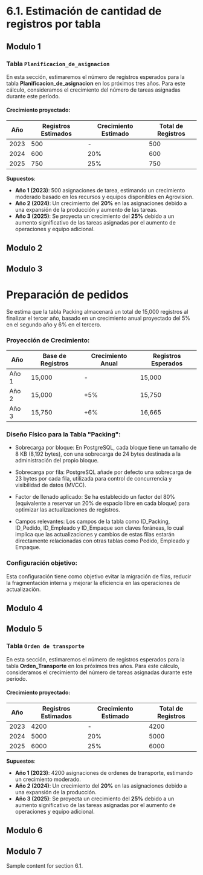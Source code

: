 # 6.1. Estimación de cantidad de registros por tabla

## Modulo 1

### Tabla `Planificacion_de_asignacion`

En esta sección, estimaremos el número de registros esperados para la tabla **Planificacion_de_asignacion** en los próximos tres años. Para este cálculo, consideramos el crecimiento del número de tareas asignadas durante este período.

#### Crecimiento proyectado:

| **Año** | **Registros Estimados** | **Crecimiento Estimado** | **Total de Registros** |
|---------|-------------------------|--------------------------|------------------------|
| 2023    | 500                     | -                        | 500                    |
| 2024    | 600                     | 20%                      | 600                    |
| 2025    | 750                     | 25%                      | 750                    |

**Supuestos**:
- **Año 1 (2023)**: 500 asignaciones de tarea, estimando un crecimiento moderado basado en los recursos y equipos disponibles en Agrovision.
- **Año 2 (2024)**: Un crecimiento del **20%** en las asignaciones debido a una expansión de la producción y aumento de las tareas.
- **Año 3 (2025)**: Se proyecta un crecimiento del **25%** debido a un aumento significativo de las tareas asignadas por el aumento de operaciones y equipo adicional.

## Modulo 2

## Modulo 3

# Preparación de pedidos
Se estima que la tabla Packing almacenará un total de 15,000 registros al finalizar el tercer año, basado en un crecimiento anual proyectado del 5% en el segundo año y 6% en el tercero.

### Proyección de Crecimiento:

| **Año** | **Base de Registros** | **Crecimiento Anual** | **Registros Esperados** |
|--------|----------------------|-----------------------|-------------------------|
| Año 1  | 15,000                | -                     | 15,000                  |
| Año 2  | 15,000                | +5%                   | 15,750                |
| Año 3  | 15,750                | +6%                   | 16,665                 |


### Diseño Físico para la Tabla "Packing":
- Sobrecarga por bloque: En PostgreSQL, cada bloque tiene un tamaño de 8 KB (8,192 bytes), con una sobrecarga de 24 bytes destinada a la administración del propio bloque.

- Sobrecarga por fila: PostgreSQL añade por defecto una sobrecarga de 23 bytes por cada fila, utilizada para control de concurrencia y visibilidad de datos (MVCC).

- Factor de llenado aplicado: Se ha establecido un factor del 80% (equivalente a reservar un 20% de espacio libre en cada bloque) para optimizar las actualizaciones de registros.

- Campos relevantes: Los campos de la tabla como ID_Packing, ID_Pedido, ID_Empleado y ID_Empaque son claves foráneas, lo cual implica que las actualizaciones y cambios de estas filas estarán directamente relacionadas con otras tablas como Pedido, Empleado y Empaque.

### Configuración objetivo:
Esta configuración tiene como objetivo evitar la migración de filas, reducir la fragmentación interna y mejorar la eficiencia en las operaciones de actualización.


## Modulo 4

## Modulo 5
### Tabla `Orden de transporte`

En esta sección, estimaremos el número de registros esperados para la tabla **Orden_Transporte** en los próximos tres años. Para este cálculo, consideramos el crecimiento del número de tareas asignadas durante este período.

#### Crecimiento proyectado:

| **Año** | **Registros Estimados** | **Crecimiento Estimado** | **Total de Registros** |
|---------|-------------------------|--------------------------|------------------------|
| 2023    | 4200                     | -                        | 4200                    |
| 2024    | 5000                     | 20%                      | 5000                    |
| 2025    | 6000                     | 25%                      | 6000                    |

**Supuestos**:
- **Año 1 (2023)**: 4200 asignaciones de ordenes de transporte, estimando un crecimiento moderado.
- **Año 2 (2024)**: Un crecimiento del **20%** en las asignaciones debido a una expansión de la producción.
- **Año 3 (2025)**: Se proyecta un crecimiento del **25%** debido a un aumento significativo de las tareas asignadas por el aumento de operaciones y equipo adicional.




## Modulo 6

## Modulo 7


Sample content for section 6.1.
